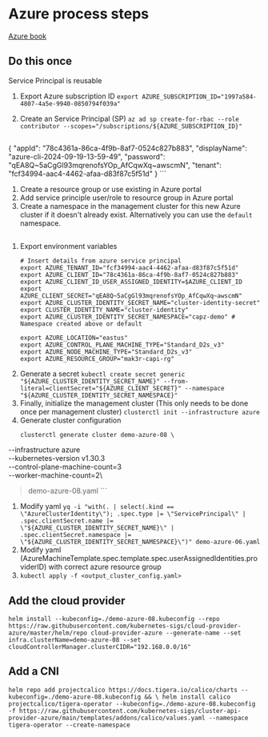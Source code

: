 # Azure process steps
[Azure book](https://cluster-api.sigs.k8s.io/user/quick-start.html)

## Do this once 
Service Principal is reusable

1. Export Azure subscription ID
    `export AZURE_SUBSCRIPTION_ID="1997a584-4807-4a5e-9940-0850794f039a"`

1. Create an Service Principal (SP) 
    `az ad sp create-for-rbac --role contributor --scopes="/subscriptions/${AZURE_SUBSCRIPTION_ID}"`
    ```
{
  "appId": "78c4361a-86ca-4f9b-8af7-0524c827b883",
  "displayName": "azure-cli-2024-09-19-13-59-49",
  "password": "qEA8Q~5aCgGl93mqrenofsYOp_AfCqwXq~awscmN",
  "tenant": "fcf34994-aac4-4462-afaa-d83f87c5f51d"
}
    ```
1. Create a resource group or use existing in Azure portal
1. Add service principle user/role to resource group in Azure portal
1. Create a namespace in the management cluster for this new Azure cluster if it doesn't already exist. Alternatively you can use the `default` namespace. 
## 
1. Export environment variables
    ```
    # Insert details from azure service principal
    export AZURE_TENANT_ID="fcf34994-aac4-4462-afaa-d83f87c5f51d"
    export AZURE_CLIENT_ID="78c4361a-86ca-4f9b-8af7-0524c827b883"
    export AZURE_CLIENT_ID_USER_ASSIGNED_IDENTITY=$AZURE_CLIENT_ID 
    export AZURE_CLIENT_SECRET="qEA8Q~5aCgGl93mqrenofsYOp_AfCqwXq~awscmN"
    export AZURE_CLUSTER_IDENTITY_SECRET_NAME="cluster-identity-secret"
    export CLUSTER_IDENTITY_NAME="cluster-identity"
    export AZURE_CLUSTER_IDENTITY_SECRET_NAMESPACE="capz-demo" # Namespace created above or default

    export AZURE_LOCATION="eastus"
    export AZURE_CONTROL_PLANE_MACHINE_TYPE="Standard_D2s_v3"
    export AZURE_NODE_MACHINE_TYPE="Standard_D2s_v3"
    export AZURE_RESOURCE_GROUP="mak3r-capi-rg"
    ```
1. Generate a secret
    `kubectl create secret generic "${AZURE_CLUSTER_IDENTITY_SECRET_NAME}" --from-literal=clientSecret="${AZURE_CLIENT_SECRET}" --namespace "${AZURE_CLUSTER_IDENTITY_SECRET_NAMESPACE}"`
1. Finally, initialize the management cluster (This only needs to be done once per management cluster)
    `clusterctl init --infrastructure azure`
1. Generate cluster configuration
    ```
    clusterctl generate cluster demo-azure-08 \
  --infrastructure azure \
  --kubernetes-version v1.30.3 \
  --control-plane-machine-count=3 \
  --worker-machine-count=2\
  > demo-azure-08.yaml
    ```
1. Modify yaml
    `yq -i "with(. | select(.kind == \"AzureClusterIdentity\"); .spec.type |= \"ServicePrincipal\" | .spec.clientSecret.name |= \"${AZURE_CLUSTER_IDENTITY_SECRET_NAME}\" | .spec.clientSecret.namespace |= \"${AZURE_CLUSTER_IDENTITY_SECRET_NAMESPACE}\")" demo-azure-06.yaml`
1. Modify yaml (AzureMachineTemplate.spec.template.spec.userAssignedIdentities.providerID) with correct azure resource group
1. `kubectl apply -f <output_cluster_config.yaml>`

## Add the cloud provider
`helm install --kubeconfig=./demo-azure-08.kubeconfig --repo https://raw.githubusercontent.com/kubernetes-sigs/cloud-provider-azure/master/helm/repo cloud-provider-azure --generate-name --set infra.clusterName=demo-azure-08 --set cloudControllerManager.clusterCIDR="192.168.0.0/16"`

## Add a CNI
`helm repo add projectcalico https://docs.tigera.io/calico/charts --kubeconfig=./demo-azure-08.kubeconfig && \
helm install calico projectcalico/tigera-operator --kubeconfig=./demo-azure-08.kubeconfig -f https://raw.githubusercontent.com/kubernetes-sigs/cluster-api-provider-azure/main/templates/addons/calico/values.yaml --namespace tigera-operator --create-namespace`
